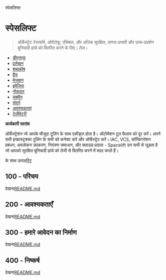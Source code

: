 स्पेसलिफ्ट

# स्पेसलिफ्ट

> ऑर्केस्ट्रेट टेराफॉर्म, ओपेंटोफू, एंसिबल, और अधिक सुरक्षित, लागत-प्रभावी और उच्च-प्रदर्शन बुनियादी ढांचे को वितरित करने के लिए। तेज़।

-   [डीएनएस](./DNS.md)
-   [प्रलेखन](./DOCUMENTATION.md)
-   [शब्दकोष](./GLOSSARY.md)
-   [हैच](./HATCH.md)
-   [मेजबान](./HOSTS.md)
-   [इमेजिस](./IMAGES.md)
-   [नोकदार](./NX.md)
-   [सबमैन](./PODMAN.md)
-   [संदर्भ](./REFERENCES.md)
-   [आवश्यकताएं](./REQUIREMENTS.md)
-   [टेलीमेटरी](./TELEMETRY.md)

**कार्यकारी सारांश**

ऑर्केस्ट्रेशन जो आपके मौजूदा टूलिंग के साथ एकीकृत होता है। ऑटोमेशन टूल फैलाव को दूर करें। अपने सभी इन्फ्रास्ट्रक्चर टूलिंग के सभी को कनेक्ट करें और ऑर्केस्ट्रेट करें। IAC, VCS, कॉन्फ़िगरेशन प्रबंधन, अवलोकन उपकरण, नियंत्रण समाधान, और क्लाउड प्रदाता - Spacelift उन सभी से जुड़ता है जो आपको सुरक्षित बुनियादी ढांचे को तेजी से वितरित करने में मदद करते हैं।

के साथ उत्पन्न[रिट्र](https://app.rytr.me)

## 100 - परिचय

देखना[README.md](./100/README.md)

## 200 - आवश्यकताएँ

देखना[README.md](./200/README.md)

## 300 - हमारे आवेदन का निर्माण

देखना[README.md](./300/README.md)

## 400 - निष्कर्ष

देखना[README.md](./400/README.md)
